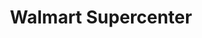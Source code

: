 ---
title: "Walmart Supercenter"
url: /lubbock/walmart-supercenter-south-loop-289/
shop: supermarket
---
